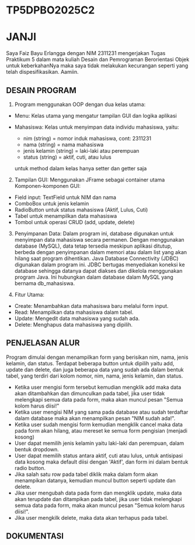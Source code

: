 # TP5DPBO2025C2

# JANJI
Saya Faiz Bayu Erlangga dengan NIM 2311231 mengerjakan Tugas Praktikum 5 dalam mata kuliah Desain dan Pemrograman Berorientasi Objek untuk keberkahanNya maka saya tidak melakukan kecurangan seperti yang telah dispesifikasikan. Aamiin.

## DESAIN PROGRAM
1. Program menggunakan OOP dengan dua kelas utama:
- Menu: Kelas utama yang mengatur tampilan GUI dan logika aplikasi
- Mahasiswa: Kelas untuk menyimpan data individu mahasiswa, yaitu:
  - nim (string) = nomor induk mahasiswa, cont: 2311231
  - nama (string) = nama mahasiswa
  - jenis kelamin (string) = laki-laki atau perempuan
  - status (string) = aktif, cuti, atau lulus

  untuk method dalam kelas hanya setter dan getter saja

2. Tampilan GUI:
Menggunakan JFrame sebagai container utama
Komponen-komponen GUI:
- Field input: TextField untuk NIM dan nama
- ComboBox untuk jenis kelamin
- RadioButton untuk status mahasiswa (Aktif, Lulus, Cuti)
- Tabel untuk menampilkan data mahasiswa
- Tombol untuk operasi CRUD (add, update, delete)

3. Penyimpanan Data:
Dalam program ini, database digunakan untuk menyimpan data mahasiswa secara permanen. Dengan menggunakan database (MySQL), data tetap tersedia meskipun aplikasi ditutup, berbeda dengan penyimpanan dalam memori atau dalam list yang akan hilang saat program dihentikan. Java Database Connectivity (JDBC) digunakan dalam program ini. JDBC bertugas menyediakan koneksi ke database sehingga datanya dapat diakses dan dikelola menggunakan program Java. Ini hubungkan dalam database dalam MySQL yang bernama db_mahasiswa.

4. Fitur Utama:
- Create: Menambahkan data mahasiswa baru melalui form input.
- Read: Menampilkan data mahasiswa dalam tabel.
- Update: Mengedit data mahasiswa yang sudah ada.
- Delete: Menghapus data mahasiswa yang dipilih.

## PENJELASAN ALUR
Program dimulai dengan menampilkan form yang berisikan nim, nama, jenis kelamin, dan status. Terdapat beberapa button untuk dipilih yaitu add, update dan delete, dan juga beberapa data yang sudah ada dalam bentuk tabel, yang terdiri dari kolom nomor, nim, nama, jenis kelamin, dan status.

- Ketika user mengisi form tersebut kemudian mengklik add maka data akan ditambahkan dan dimunculkan pada tabel, jika user tidak melengkapi semua data pada form, maka akan muncul pesan "Semua kolom harus diisi!"
- Ketika user mengisi NIM yang sama pada database atau sudah terdaftar dalam database maka akan menampilkan pesan "NIM sudah ada!".
- Ketika user sudah mengisi form kemudian mengklik cancel maka data pada form akan hilang, atau mereset ke semua form pengisian (menjadi kosong)
- User dapat memilih jenis kelamin yaitu laki-laki dan perempuan, dalam bentuk dropdown.
- User dapat memilih status antara aktif, cuti atau lulus, untuk antisipasi data kosong maka default diisi dengan 'Aktif', dan form ini dalam bentuk radio button.
-  Jika salah satu row pada tabel diklik maka dalam form akan menampikan datanya, kemudian muncul button seperti update dan delete.
-  Jika user mengubah data pada form dan mengklik update, maka data akan terupdate dan ditampikan pada tabel, jika user tidak melengkapi semua data pada form, maka akan muncul pesan "Semua kolom harus diisi!".
-  Jika user mengkilk delete, maka data akan terhapus pada tabel.

## DOKUMENTASI


